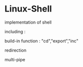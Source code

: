 # Linux-Shell
implementation of shell

including :

  build-in function : "cd","export","inc"
  
  redirection
  
  multi-pipe
